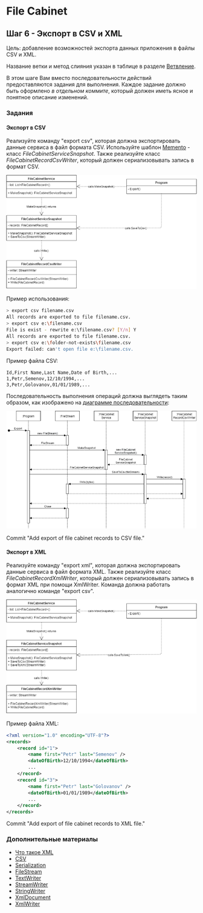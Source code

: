 # File Cabinet

## Шаг 6 - Экспорт в CSV и XML

Цель: добавление возможностей экспорта данных приложения в файлы CSV и XML.

Название ветки и метод слияния указан в таблице в разделе [Ветвление](readme.md#ветвление).

В этом шаге Вам вместо последовательности действий предоставляются задания для выполнения. Каждое задание должно быть оформлено *в отдельном коммите*, который должен иметь ясное и понятное описание изменений.


### Задания

#### Экспорт в CSV

Реализуйте команду "export csv", которая должна экспортировать данные сервиса в файл формата CSV. Используйте шаблон [Memento](https://refactoring.guru/ru/design-patterns/memento) - класс _FileCabinetServiceSnapshot_. Также реализуйте класс _FileCabinetRecordCsvWriter_, который должен сериализовывать запись в формат CSV.

![Export to CSV](images/step06-export-csv.png)

Пример использования:

```sh
> export csv filename.csv
All records are exported to file filename.csv.
> export csv e:\filename.csv
File is exist - rewrite e:\filename.csv? [Y/n] Y
All records are exported to file filename.csv.
> export csv e:\folder-not-exists\filename.csv
Export failed: can't open file e:\filename.csv.
```

Пример файла CSV:

```csv
Id,First Name,Last Name,Date of Birth,...
1,Petr,Semenov,12/10/1994,...
3,Petr,Golovanov,01/01/1989,...
```

Последовательность выполнения операций должна выглядеть таким образом, как изображено на [диаграмме последовательности](https://ru.wikipedia.org/wiki/%D0%94%D0%B8%D0%B0%D0%B3%D1%80%D0%B0%D0%BC%D0%BC%D0%B0_%D0%BF%D0%BE%D1%81%D0%BB%D0%B5%D0%B4%D0%BE%D0%B2%D0%B0%D1%82%D0%B5%D0%BB%D1%8C%D0%BD%D0%BE%D1%81%D1%82%D0%B8):

![Export to CSV](images/step06-export-csv-sequence.png)

Commit "Add export of file cabinet records to CSV file."


#### Экспорт в XML

Реализуйте команду "export xml", которая должна экспортировать данные сервиса в файл формата XML. Также реализуйте класс _FileCabinetRecordXmlWriter_, который должен сериализовывать запись в формат XML при помощи XmlWriter. Команда должна работать аналогично команде "export csv".

![Export to XML](images/step06-export-xml.png)

Пример файла XML:

```xml
<?xml version="1.0" encoding="UTF-8"?>
<records>
	<record id="1">
		<name first="Petr" last="Semenov" />
		<dateOfBirth>12/10/1994</dateOfBirth>
		...
	</record>
	<record id="3">
		<name first="Petr" last="Golovanov" />
		<dateOfBirth>01/01/1989</dateOfBirth>
		...
	</record>
</records>
```

Commit "Add export of file cabinet records to XML file."


### Дополнительные материалы

* [Что такое XML](https://javarush.ru/groups/posts/2287-chto-takoe-xml)
* [CSV](https://dic.academic.ru/dic.nsf/ruwiki/57030)
* [Serialization](https://docs.microsoft.com/en-us/dotnet/csharp/programming-guide/concepts/serialization/)
* [FileStream](https://docs.microsoft.com/en-us/dotnet/api/system.io.filestream)
* [TextWriter](https://docs.microsoft.com/en-us/dotnet/api/system.io.textwriter)
* [StreamWriter](https://docs.microsoft.com/en-us/dotnet/api/system.io.streamwriter)
* [StringWriter](https://docs.microsoft.com/en-us/dotnet/api/system.io.stringwriter)
* [XmlDocument](https://docs.microsoft.com/en-us/dotnet/api/system.xml.xmlwriter)
* [XmlWriter](https://docs.microsoft.com/en-us/dotnet/api/system.xml.xmlwriter)
